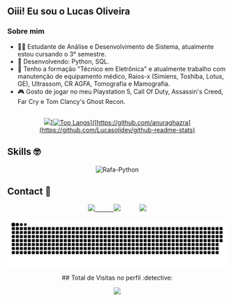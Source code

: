 ## Oiii! Eu sou o Lucas Oliveira 

### Sobre mim

  - 👨‍🎓 Estudante de Análise e Desenvolvimento de Sistema, atualmente estou cursando o 3° semestre.
  - 🎯 Desenvolvendo: Python, SQL.
  - 🦊 Tenho a formação "Técnico em Eletrônica" e atualmente trabalho com manutenção de equipamento médico, Raios-x (Simiens, Toshiba, Lotus, GE), Ultrassom, CR AGFA,       Tomografia e Mamografia. 
  - 🎮 Gosto de jogar no meu Playstation 5, Call Of Duty, Assassin's Creed, Far Cry e Tom Clancy's Ghost Recon.
##
<div align="center">
  <a href="https://github.com/Lucasolidev">
  <img height="180em" src="https://github-readme-stats.vercel.app/api?username=Lucasolidev&show_icons=true&theme=slateorange&include_all_commits=true&count_private=true"/
  
  [![Top Langs](https://github-readme-stats.vercel.app/api/top-langs/?username=Lucasolidev&layout=compact&theme=slateorange)]([https://github.com/anuraghazra](https://github.com/Lucasolidev/github-readme-stats)   
</div>
    
## Skills :nerd_face:  
<div align="center"> 
 <img align="center" alt="Rafa-Python" height="60" width="70" img src="https://cdn.jsdelivr.net/gh/devicons/devicon/icons/python/python-original-wordmark.svg">
</div>
    
## Contact :iphone: 
    
<div align="center">
  <a href="https://github.com/lucasolidev">
        <img  src="https://img.shields.io/badge/github-%23100000.svg?&style=for-the-badge&logo=github&logoColor=white&link=mailto:https://github.com/lucasolidev">
    &nbsp;&nbsp;&nbsp;&nbsp;&nbsp;&nbsp;&nbsp;&nbsp;&nbsp;
  <a href="mailto:lucasolidev@gmail.com"><img src="https://img.shields.io/badge/-Gmail-%23333?style=for-the-badge&logo=gmail&logoColor=white" target="_blank"></a>
    &nbsp;&nbsp;&nbsp;&nbsp;&nbsp;&nbsp;&nbsp;&nbsp;&nbsp;
  <a href="https://www.linkedin.com/in/lucas-oliveira-da-silva-2021/"target="_blank"><img src="https://img.shields.io/badge/-LinkedIn-%230077B5?style=for-the-badge&logo=linkedin&logoColor=white" target="_blank"></a> 
 <div align="center">
   
   ![Snake animation](https://github.com/lucasolidev/lucasolidev/blob/output/github-contribution-grid-snake.svg)
 </div>
 ## Total de Visitas no perfil :detective: <br>
 <p align="center"> 
   <img alingn="center" src="https://profile-counter.glitch.me/lucasolidev/count.svg" />
 </p>   

